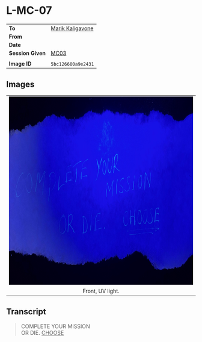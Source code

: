 # L-MC-07

|||
| --- | --- |
| **To** | [Marik Kaligavone](../characters/marik-kaligavone.md) | letter.1
| **From** | |
| **Date** | |
| **Session Given** | [MC03](../sessions/MC03.md) |
|||
| **Image ID** | `5bc126600a9e2431` |

## Images

||
|:---:|
| <img src="https://raw.githubusercontent.com/jesskelsall/astarus-images/main/letters/5bc126600a9e2431.jpg" height="500" /> |
| Front, UV light. |

## Transcript

> COMPLETE YOUR MISSION  
> OR DIE. <u>CHOOSE</u>
